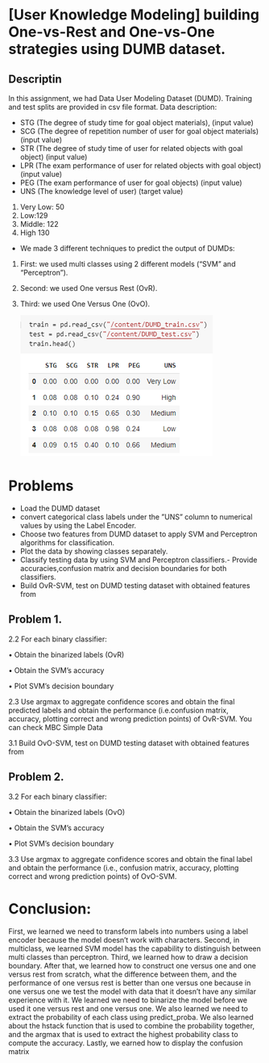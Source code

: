 # [User Knowledge Modeling] building One-vs-Rest and One-vs-One strategies using DUMB dataset. 

## Descriptin
In this assignment, we had Data User Modeling Dataset (DUMD). Training and test splits 
are provided in csv file format. Data description:
- STG (The degree of study time for goal object materials), (input value)
- SCG (The degree of repetition number of user for goal object materials) (input 
value)
- STR (The degree of study time of user for related objects with goal object) (input 
value)
- LPR (The exam performance of user for related objects with goal object) (input 
value)
- PEG (The exam performance of user for goal objects) (input value)
- UNS (The knowledge level of user) (target value)
1. Very Low: 50
2. Low:129
3. Middle: 122
4. High 130
- We made 3 different techniques to predict the output of DUMDs:
1. First: we used multi classes using 2 different models (“SVM” and “Perceptron”).
2. Second: we used One versus Rest (OvR).
3. Third: we used One Versus One (OvO).

   !['Makeup dataset'](pictures/DUMBdataset.PNG)
# Problems 
- Load the DUMD dataset 
- convert categorical class labels under the ”UNS” column to numerical values by using the Label Encoder. 
- Choose two features from DUMD dataset to apply SVM and Perceptron algorithms 
for classification.
- Plot the data by showing classes separately. 
- Classify testing data by using SVM and Perceptron classifiers.- Provide accuracies,confusion matrix and decision boundaries for both classifiers. 
- Build OvR-SVM, test on DUMD testing dataset with obtained features from
## Problem 1. 
2.2 For each binary classifier:

• Obtain the binarized labels (OvR) 

• Obtain the SVM’s accuracy 

• Plot SVM’s decision boundary

2.3 Use argmax to aggregate confidence scores and obtain the final predicted labels and obtain the performance (i.e.confusion matrix, accuracy, plotting correct and wrong prediction points) of OvR-SVM. You can check MBC Simple Data

3.1 Build OvO-SVM, test on DUMD testing dataset with obtained features from
## Problem 2.
3.2 For each binary classifier:

• Obtain the binarized labels (OvO) 

• Obtain the SVM’s accuracy 

• Plot SVM’s decision boundary 

3.3 Use argmax to aggregate confidence scores and obtain the final label and obtain
the performance (i.e., confusion matrix, accuracy, plotting correct and wrong
prediction points) of OvO-SVM. 
   
  #  Conclusion:
First, we learned we need to transform labels into numbers using a label encoder because 
the model doesn’t work with characters. Second, in multiclass, we learned SVM model 
has the capability to distinguish between multi classes than perceptron. Third, we 
learned how to draw a decision boundary. After that, we learned how to construct one 
versus one and one versus rest from scratch, what the difference between them, and the 
performance of one versus rest is better than one versus one because in one versus one 
we test the model with data that it doesn’t have any similar experience with it. We learned 
we need to binarize the model before we used it one versus rest and one versus one. We 
also learned we need to extract the probability of each class using predict_proba. We also 
learned about the hstack function that is used to combine the probability together, and 
the argmax that is used to extract the highest probability class to compute the accuracy. 
Lastly, we earned how to display the confusion matrix 
